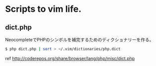 # Scripts to vim life.

## dict.php

NeocompleteでPHPのシンボルを補完するためのディクショナリーを作る。

```sh
$ php dict.php | sort > ~/.vim/dictionaries/php.dict
```

ref http://coderepos.org/share/browser/lang/php/misc/dict.php

